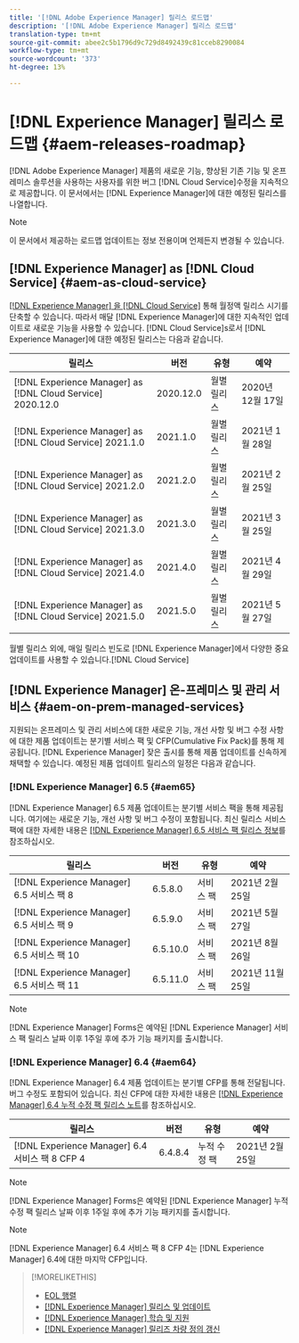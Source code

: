 ```yaml
---
title: '[!DNL Adobe Experience Manager] 릴리스 로드맵'
description: '[!DNL Adobe Experience Manager] 릴리스 로드맵'
translation-type: tm+mt
source-git-commit: abee2c5b1796d9c729d8492439c81cceb8290084
workflow-type: tm+mt
source-wordcount: '373'
ht-degree: 13%

---
```



# [!DNL Experience Manager] 릴리스 로드맵  {#aem-releases-roadmap}

[!DNL Adobe Experience Manager] 제품의 새로운 기능, 향상된 기존 기능 및 온프레미스 솔루션을 사용하는 사용자를 위한 버그  [!DNL Cloud Service]수정을 지속적으로 제공합니다. 이 문서에서는 [!DNL Experience Manager]에 대한 예정된 릴리스를 나열합니다.

>[!NOTE]
>
>이 문서에서 제공하는 로드맵 업데이트는 정보 전용이며 언제든지 변경될 수 있습니다.

## [!DNL Experience Manager] as  [!DNL Cloud Service] {#aem-as-cloud-service}

[[!DNL Experience Manager] 을  [!DNL Cloud Service]](https://experienceleague.adobe.com/docs/experience-manager-cloud-service/release-notes/home.html) 통해 월정액 릴리스 시기를 단축할 수 있습니다. 따라서 매달 [!DNL Experience Manager]에 대한 지속적인 업데이트로 새로운 기능을 사용할 수 있습니다. [!DNL Cloud Service]s로서 [!DNL Experience Manager]에 대한 예정된 릴리스는 다음과 같습니다.

| 릴리스 | 버전 | 유형 | 예약 |
|---|---|---|---|
| [!DNL Experience Manager] as  [!DNL Cloud Service] 2020.12.0 | 2020.12.0 | 월별 릴리스 | 2020년 12월 17일 |
| [!DNL Experience Manager] as  [!DNL Cloud Service] 2021.1.0 | 2021.1.0 | 월별 릴리스 | 2021년 1월 28일 |
| [!DNL Experience Manager] as  [!DNL Cloud Service] 2021.2.0 | 2021.2.0 | 월별 릴리스 | 2021년 2월 25일 |
| [!DNL Experience Manager] as  [!DNL Cloud Service] 2021.3.0 | 2021.3.0 | 월별 릴리스 | 2021년 3월 25일 |
| [!DNL Experience Manager] as  [!DNL Cloud Service] 2021.4.0 | 2021.4.0 | 월별 릴리스 | 2021년 4월 29일 |
| [!DNL Experience Manager] as  [!DNL Cloud Service] 2021.5.0 | 2021.5.0 | 월별 릴리스 | 2021년 5월 27일 |

월별 릴리스 외에, 매일 릴리스 빈도로 [!DNL Experience Manager]에서 다양한 중요 업데이트를 사용할 수 있습니다.[!DNL Cloud Service]

## [!DNL Experience Manager] 온-프레미스 및 관리 서비스  {#aem-on-prem-managed-services}

지원되는 온프레미스 및 관리 서비스에 대한 새로운 기능, 개선 사항 및 버그 수정 사항에 대한 제품 업데이트는 분기별 서비스 팩 및 CFP(Cumulative Fix Pack)를 통해 제공됩니다. [!DNL Experience Manager] 잦은 출시를 통해 제품 업데이트를 신속하게 채택할 수 있습니다. 예정된 제품 업데이트 릴리스의 일정은 다음과 같습니다.

### [!DNL Experience Manager] 6.5  {#aem65}

[!DNL Experience Manager] 6.5 제품 업데이트는 분기별 서비스 팩을 통해 제공됩니다. 여기에는 새로운 기능, 개선 사항 및 버그 수정이 포함됩니다. 최신 릴리스 서비스 팩에 대한 자세한 내용은 [[!DNL Experience Manager] 6.5 서비스 팩 릴리스 정보](https://experienceleague.adobe.com/docs/experience-manager-65/release-notes/service-pack/sp-release-notes.html)를 참조하십시오.

| 릴리스 | 버전 | 유형 | 예약 |
|---|---|---|---|
| [!DNL Experience Manager] 6.5 서비스 팩 8 | 6.5.8.0 | 서비스 팩 | 2021년 2월 25일 |
| [!DNL Experience Manager] 6.5 서비스 팩 9 | 6.5.9.0 | 서비스 팩 | 2021년 5월 27일 |
| [!DNL Experience Manager] 6.5 서비스 팩 10 | 6.5.10.0 | 서비스 팩 | 2021년 8월 26일 |
| [!DNL Experience Manager] 6.5 서비스 팩 11 | 6.5.11.0 | 서비스 팩 | 2021년 11월 25일 |

>[!NOTE]
>
>[!DNL Experience Manager] Forms은 예약된  [!DNL Experience Manager] 서비스 팩 릴리스 날짜 이후 1주일 후에 추가 기능 패키지를 출시합니다.

### [!DNL Experience Manager] 6.4  {#aem64}

[!DNL Experience Manager] 6.4 제품 업데이트는 분기별 CFP를 통해 전달됩니다. 버그 수정도 포함되어 있습니다. 최신 CFP에 대한 자세한 내용은 [[!DNL Experience Manager] 6.4 누적 수정 팩 릴리스 노트](https://experienceleague.adobe.com/docs/experience-manager-64/release-notes/cfp-release-notes.html)를 참조하십시오.

| 릴리스 | 버전 | 유형 | 예약 |
|---|---|---|---|
| [!DNL Experience Manager] 6.4 서비스 팩 8 CFP 4 | 6.4.8.4 | 누적 수정 팩 | 2021년 2월 25일 |

>[!NOTE]
>
>[!DNL Experience Manager] Forms은 예약된  [!DNL Experience Manager] 누적 수정 팩 릴리스 날짜 이후 1주일 후에 추가 기능 패키지를 출시합니다.

>[!NOTE]
>
>[!DNL Experience Manager] 6.4 서비스 팩 8 CFP 4는  [!DNL Experience Manager] 6.4에 대한 마지막 CFP입니다.

>[!MORELIKETHIS]
>
>* [EOL 행렬](https://helpx.adobe.com/kr/support/programs/eol-matrix.html)
>* [[!DNL Experience Manager] 릴리스 및 업데이트](https://helpx.adobe.com/kr/experience-manager/aem-releases-updates.html)
>* [[!DNL Experience Manager] 학습 및 지원](https://helpx.adobe.com/kr/support/experience-manager.html)
>* [[!DNL Experience Manager] 릴리즈 차량 정의 갱신](/help/update-release-vehicle-definitions.md)

